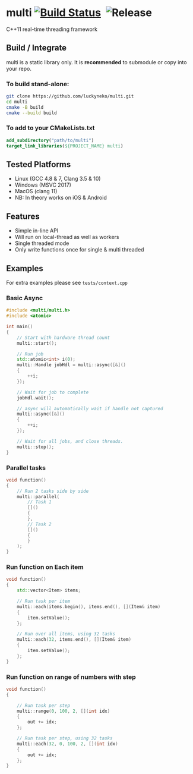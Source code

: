 # multi [![Build Status](https://travis-ci.org/luckyneko/multi.svg?branch=master)](https://travis-ci.org/luckyneko/multi)&nbsp; ![Release](https://img.shields.io/github/v/release/luckyneko/multi?include_prereleases)
C++11 real-time threading framework

## Build / Integrate

multi is a static library only. It is **recommended** to submodule or copy into your repo.

### To build stand-alone:
``` sh
git clone https://github.com/luckyneko/multi.git
cd multi
cmake -B build
cmake --build build
```

### To add to your CMakeLists.txt
``` cmake
add_subdirectory("path/to/multi")
target_link_libraries(${PROJECT_NAME} multi)
```

## Tested Platforms
- Linux (GCC 4.8 & 7, Clang 3.5 & 10)
- Windows (MSVC 2017)
- MacOS (clang 11)
- NB: In theory works on iOS & Android

## Features
- Simple in-line API
- Will run on local-thread as well as workers
- Single threaded mode
- Only write functions once for single & multi threaded

## Examples
For extra examples please see `tests/context.cpp`

### Basic Async
``` C++
#include <multi/multi.h>
#include <atomic>

int main()
{
    // Start with hardware thread count
    multi::start();

    // Run job
    std::atomic<int> i(0);
    multi::Handle jobHdl = multi::async([&]()
    {
        ++i;
    });

    // Wait for job to complete
    jobHdl.wait();

    // async will automatically wait if handle not captured
    multi::async([&]()
    {
        ++i;
    });

    // Wait for all jobs, and close threads.
    multi::stop();
}
```

### Parallel tasks
``` C++
void function()
{
    // Run 2 tasks side by side
    multi::parallel(
        // Task 1
        []()
        {
        },
        // Task 2
        []()
        {
        }
    );
}
```

### Run function on Each item
``` C++
void function()
{
    std::vector<Item> items;

    // Run task per item
    multi::each(items.begin(), items.end(), [](Item& item)
    {
        item.setValue();
    };

    // Run over all items, using 32 tasks
    multi::each(32, items.end(), [](Item& item)
    {
        item.setValue();
    };
}
```

### Run function on range of numbers with step
``` C++
void function()
{

    // Run task per step
    multi::range(0, 100, 2, [](int idx)
    {
        out += idx;
    };

    // Run task per step, using 32 tasks
    multi::each(32, 0, 100, 2, [](int idx)
    {
        out += idx;
    };
}
```
